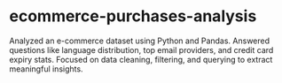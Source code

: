 # ecommerce-purchases-analysis
Analyzed an e-commerce dataset using Python and Pandas. Answered questions like language distribution, top email providers, and credit card expiry stats. Focused on data cleaning, filtering, and querying to extract meaningful insights.
